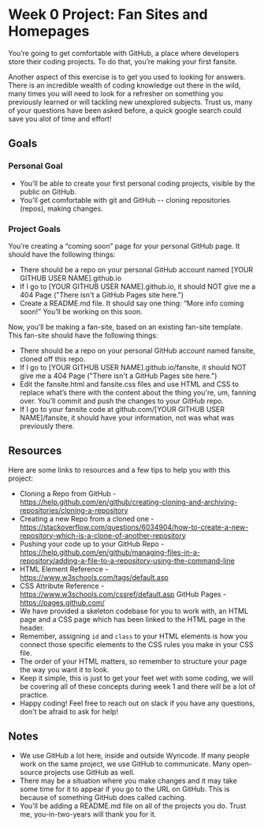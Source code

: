 # Week 0 Project: Fan Sites and Homepages
You’re going to get comfortable with GitHub, a place where developers store their coding projects. To do that, you’re making your first fansite.

Another aspect of this exercise is to get you used to looking for answers. There is an incredible wealth of coding knowledge out there in the wild, many times you will need to look for a refresher on something you previously learned or will tackling new unexplored subjects. Trust us, many of your questions have been asked before, a quick google search could save you alot of time and effort!

## Goals
### Personal Goal

- You’ll be able to create your first personal coding projects, visible by the public on GitHub.
- You’ll get comfortable with git and GitHub -- cloning repositories (repos), making changes.

### Project Goals
You’re creating a “coming soon” page for your personal GitHub page. It should have the following things:
- There should be a repo on your personal GitHub account named [YOUR GITHUB USER NAME].github.io
- If I go to [YOUR GITHUB USER NAME].github.io, it should NOT give me a 404 Page ("There isn't a GitHub Pages site here.")
- Create a README.md file. It should say one thing: “More info coming soon!” You’ll be working on this soon. 

Now, you’ll be making a fan-site, based on an existing fan-site template. This fan-site should have the following things:
- There should be a repo on your personal GitHub account named fansite, cloned off this repo.
- If I go to [YOUR GITHUB USER NAME].github.io/fansite, it should NOT give me a 404 Page ("There isn't a GitHub Pages site here.")
- Edit the fansite.html and fansite.css files and use HTML and CSS to replace what’s there with the content about the thing you're, um, fanning over. You’ll commit and push the changes to your GitHub repo.
- If I go to your fansite code at github.com/[YOUR GITHUB USER NAME]/fansite, it should have your information, not was what was previously there.

## Resources
Here are some links to resources and a few tips to help you with this project:
- Cloning a Repo from GitHub - https://help.github.com/en/github/creating-cloning-and-archiving-repositories/cloning-a-repository
- Creating a new Repo from a cloned one - https://stackoverflow.com/questions/6034904/how-to-create-a-new-repository-which-is-a-clone-of-another-repository
- Pushing your code up to your GitHub Repo - https://help.github.com/en/github/managing-files-in-a-repository/adding-a-file-to-a-repository-using-the-command-line
- HTML Element Reference - https://www.w3schools.com/tags/default.asp
- CSS Attribute Reference - https://www.w3schools.com/cssref/default.asp
GitHub Pages - https://pages.github.com/ 
- We have provided a skeleton codebase for you to work with, an HTML page and a CSS page which has been linked to the HTML page in the header.
- Remember, assigning `id` and `class` to your HTML elements is how you connect those specific elements to the CSS rules you make in your CSS file.
- The order of your HTML matters, so remember to structure your page the way you want it to look.
- Keep it simple, this is just to get your feet wet with some coding, we will be covering all of these concepts during week 1 and there will be a lot of practice.
- Happy coding! Feel free to reach out on slack if you have any questions, don't be afraid to ask for help!

## Notes
- We use GitHub a lot here, inside and outside Wyncode. If many people work on the same project, we use GitHub to communicate. Many open-source projects use GitHub as well. 
- There may be a situation where you make changes and it may take some time for it to appear if you go to the URL on GitHub. This is because of something GitHub does called caching.
- You'll be adding a README.md file on all of the projects you do. Trust me, you-in-two-years will thank you for it.
